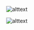 ![alttext](https://github.com/Dj-Polyester/Android-Calculator-App/tree/main/images/calc1.png?raw=true)

![alttext](https://github.com/Dj-Polyester/Android-Calculator-App/tree/main/images/calc2.png?raw=true)

